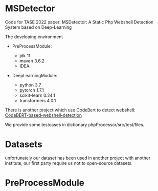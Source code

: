 # MSDetector
Code for TASE 2022 paper: MSDetector: A Static Php Webshell Detection System based on Deep-Learning


The developing environment

- PreProcessModule: 
  * jdk 11
  * maven 3.6.2
  * IDEA

- DeepLearningModule:
  * python 3.7
  * pytorch 1.7.1
  * scikit-learn 0.24.1
  * transformers 4.0.1


There is another project which use CodeBert to detect webshell: [CodeBERT-based-webshell-detection](https://github.com/lyccol/CodeBERT-based-webshell-detection)

We provide some testcases in dictionary phpProcessor/src/test/files.

# Datasets

unfortunately our dataset has been used in another project with another institute, our first party require us not to open-source datasets.

# PreProcessModule

